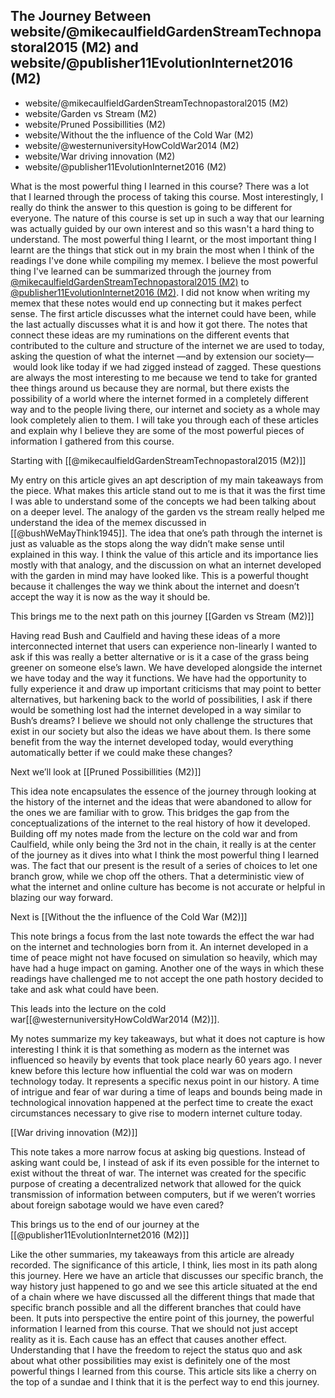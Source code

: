 ## The Journey Between website/@mikecaulfieldGardenStreamTechnopastoral2015 (M2) and website/@publisher11EvolutionInternet2016 (M2)
- website/@mikecaulfieldGardenStreamTechnopastoral2015 (M2)
- website/Garden vs Stream (M2)
- website/Pruned Possibillities (M2)
- website/Without the the influence of the Cold War (M2)
- website/@westernuniversityHowColdWar2014 (M2)
- website/War driving innovation (M2)
- website/@publisher11EvolutionInternet2016 (M2)

What is the most powerful thing I learned in this course? There was a lot that I learned through the process of taking this course. Most interestingly, I really do think the answer to this question is going to be different for everyone. The nature of this course is set up in such a way that our learning was actually guided by our own interest and so this wasn't a hard thing to understand. The most powerful thing I learnt, or the most important thing I learnt are the things that stick out in my brain the most when I think of the readings I've done while compiling my memex. I believe the most powerful thing I've learned can be summarized through the journey from [@mikecaulfieldGardenStreamTechnopastoral2015 (M2)](@mikecaulfieldGardenStreamTechnopastoral2015%20(M2).md) to [@publisher11EvolutionInternet2016 (M2)](@publisher11EvolutionInternet2016%20(M2).md). I did not know when writing my memex that these notes would end up connecting but it makes perfect sense. The first article discusses what the internet could have been, while the last actually discusses what it is and how it got there. The notes that connect these ideas are my ruminations on the different events that contributed to the culture and structure of the internet we are used to today, asking the question of what the internet —and by extension our society—  would look like today if we had zigged instead of zagged. These questions are always the most interesting to me because we tend to take for granted thee things around us because they are normal, but there exists the possibility of a world where the internet formed in a completely different way and to the people living there, our internet and society as a whole may look completely alien to them. I will take you through each of these articles and explain why I believe they are some of the most powerful pieces of information I gathered from this course.

Starting with [[@mikecaulfieldGardenStreamTechnopastoral2015 (M2)]] 

My entry on this article gives an apt description of my main takeaways from the piece. What makes this article stand out to me is that it was the first time I was able to understand some of the concepts we had been talking about on a deeper level. The analogy of the garden vs the stream really helped me understand the idea of the memex discussed in [[@bushWeMayThink1945]]. The idea that one’s path through the internet is just as valuable as the stops along the way didn’t make sense until explained in this way. I think the value of this article and its importance lies mostly with that analogy, and the discussion on what an internet developed with the garden in mind may have looked like. This is a powerful thought because it challenges the way we think about the internet and doesn’t accept the way it is now as the way it should be.

This brings me to the next path on this journey [[Garden vs Stream (M2)]] 

Having read Bush and Caulfield and having these ideas of a more interconnected internet that users can experience non-linearly I wanted to ask if this was really a better alternative or is it a case of the grass being greener on someone else’s lawn. We have developed alongside the internet we have today and the way it functions. We have had the opportunity to fully experience it and draw up important criticisms that may point to better alternatives, but harkening back to the world of possibilities, I ask if there would be something lost had the internet developed in a way similar to Bush’s dreams? I believe we should not only challenge the structures that exist in our society but also the ideas we have about them. Is there some benefit from the way the internet developed today, would everything automatically better if we could make these changes?

Next we’ll look at [[Pruned Possibillities (M2)]] 

This idea note encapsulates the essence of the journey through looking at the history of the internet and the ideas that were abandoned to allow for the ones we are familiar with to grow. This bridges the gap from the conceptualizations of the internet to the real history of how it developed. Building off my notes made from the lecture on the cold war and from Caulfield, while only being the 3rd not in the chain, it really is at the center of the journey as it dives into what I think the most powerful thing I learned was. The fact that our present is the result of a series of choices to let one branch grow, while we chop off the others. That a deterministic view of what the internet and online culture has become is not accurate or helpful in blazing our way forward.

Next is [[Without the the influence of the Cold War (M2)]] 

This note brings a focus from the last note towards the effect the war had on the internet and technologies born from it. An internet developed in a time of peace might not have focused on simulation so heavily, which may have had a huge impact on gaming. Another one of the ways in which these readings have challenged me to not accept the one path hostory decided to take and ask what could have been.

This leads into the lecture on the cold war[[@westernuniversityHowColdWar2014 (M2)]]. 

My notes summarize my key takeaways, but what it does not capture is how interesting I think it is that something as modern as the internet was influenced so heavily by events that took place nearly 60 years ago. I never knew before this lecture how influential the cold war was on modern technology today. It represents a specific nexus point in our history. A time of intrigue and fear of war during a time of leaps and bounds being made in technological innovation happened at the perfect time to create the exact circumstances necessary to give rise to modern internet culture today.

[[War driving innovation (M2)]]

This note takes a more narrow focus at asking big questions. Instead of asking want could be, I instead of ask if its even possible for the internet to exist without the threat of war. The internet was created for the specific purpose of creating a decentralized network that allowed for the quick transmission of information between computers, but if we weren’t worries about foreign sabotage would we have even cared?

This brings us to the end of our journey at the [[@publisher11EvolutionInternet2016 (M2)]] 

Like the other summaries, my takeaways from this article are already recorded. The significance of this article, I think, lies most in its path along this journey. Here we have an article that discusses our specific branch, the way history just happened to go and we see this article situated at the end of a chain where we have discussed all the different things that made that specific branch possible and all the different branches that could have been. It puts into perspective the entire point of this journey, the powerful information I learned from this course. That we should not just accept reality as it is. Each cause has an effect that causes another effect. Understanding that I have the freedom to reject the status quo and ask about what other possibilities may exist is definitely one of the most powerful things I learned from this course. This article sits like a cherry on the top of a sundae and I think that it is the perfect way to end this journey.

